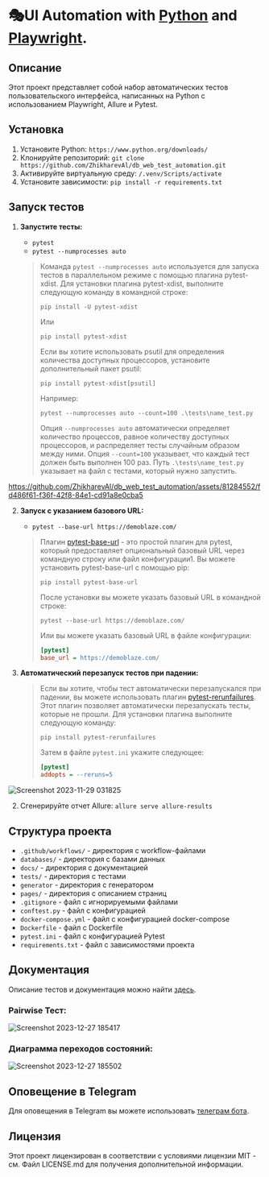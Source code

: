 # 🎭UI Automation with [Python](https://www.python.org/) and [Playwright](https://playwright.dev/python/).

## Описание

Этот проект представляет собой набор автоматических тестов пользовательского интерфейса, написанных на Python с использованием Playwright, Allure и Pytest.

## Установка

1. Установите Python: `https://www.python.org/downloads/`
2. Клонируйте репозиторий: `git clone https://github.com/ZhikharevAl/db_web_test_automation.git`
3. Активируйте виртуальную среду: `/.venv/Scripts/activate`
4. Установите зависимости: `pip install -r requirements.txt`

## Запуск тестов 

1. **Запустите тесты:**
   - `pytest`
   - `pytest --numprocesses auto`

   > Команда `pytest --numprocesses auto` используется для запуска тестов в параллельном режиме с помощью плагина pytest-xdist. Для установки плагина pytest-xdist, выполните следующую команду в командной строке:
   > ```
   > pip install -U pytest-xdist
   > ```
   > Или
   > ```
   > pip install pytest-xdist
   > ```
   > Если вы хотите использовать psutil для определения количества доступных процессоров, установите дополнительный пакет psutil:
   > ```
   > pip install pytest-xdist[psutil]
   > ```
   > Например:
   > ```
   > pytest --numprocesses auto --count=100 .\tests\name_test.py
   > ```
   > Опция `--numprocesses auto` автоматически определяет количество процессов, равное количеству доступных процессоров, и распределяет тесты случайным образом между ними. Опция `--count=100` указывает, что каждый тест должен быть выполнен 100 раз. Путь `.\tests\name_test.py` указывает на файл с тестами, который нужно запустить.


https://github.com/ZhikharevAl/db_web_test_automation/assets/81284552/fd486f61-f36f-42f8-84e1-cd91a8e0cba5


2. **Запуск с указанием базового URL:**
   - `pytest --base-url https://demoblaze.com/`

   > Плагин [pytest-base-url](https://github.com/pytest-dev/pytest-base-url) - это простой плагин для pytest, который предоставляет опциональный базовый URL через командную строку или файл конфигурации1. Вы можете установить pytest-base-url с помощью pip:
   > ```
   > pip install pytest-base-url
   > ```
   > После установки вы можете указать базовый URL в командной строке:
   > ```
   > pytest --base-url https://demoblaze.com/
   > ```
   > Или вы можете указать базовый URL в файле конфигурации:
   > ```ini
   > [pytest]
   > base_url = https://demoblaze.com/
   > ```

3. **Автоматический перезапуск тестов при падении:**
   > Если вы хотите, чтобы тест автоматически перезапускался при падении, вы можете использовать плагин [pytest-rerunfailures](https://github.com/pytest-dev/pytest-rerunfailures). Этот плагин позволяет автоматически перезапускать тесты, которые не прошли. Для установки плагина выполните следующую команду:
   > ```
   > pip install pytest-rerunfailures
   > ```
   > Затем в файле `pytest.ini` укажите следующее:
   > ```ini
   > [pytest]
   > addopts = --reruns=5
   > ```
![Screenshot 2023-11-29 031825](https://github.com/ZhikharevAl/db_web_test_automation/assets/81284552/049dfb7e-668a-4c6b-ba03-6794fddc7c82)

2. Сгенерируйте отчет Allure: `allure serve allure-results` 

## Структура проекта

- `.github/workflows/` - директория с workflow-файлами
- `databases/` - директория с базами данных
- `docs/` - директория с документацией
- `tests/` - директория с тестами
- `generator` - директория с генератором
- `pages/` - директория с описанием страниц
- `.gitignore` - файл с игнорируемыми файлами
- `conftest.py` - файл с конфигурацией
- `docker-compose.yml` - файл с конфигурацией docker-compose
- `Dockerfile` - файл с Dockerfile
- `pytest.ini` - файл с конфигурацией Pytest
- `requirements.txt` - файл с зависимостями проекта

## Документация
Описание тестов и документация можно найти [здесь](https://github.com/ZhikharevAl/db_web_test_automation/blob/master/docs/TESTS.md).

### Pairwise Тест:
![Screenshot 2023-12-27 185417](https://github.com/ZhikharevAl/db_web_test_automation/assets/81284552/eef58ea5-62fb-47e5-8222-93c750683260)

### Диаграмма переходов состояний:
![Screenshot 2023-12-27 185502](https://github.com/ZhikharevAl/db_web_test_automation/assets/81284552/015b7990-d614-4986-8e5c-062fc6b6c47d)


## Оповещение в Telegram
Для оповещения в Telegram вы можете использовать [телеграм бота](https://t.me/information_message_bot).

## Лицензия

Этот проект лицензирован в соответствии с условиями лицензии MIT - см. Файл LICENSE.md для получения дополнительной информации.
